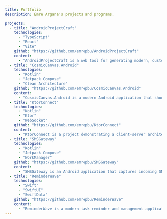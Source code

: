 ```yaml
---
title: Portfolio
description: Emre Argana's projects and programs.

projects:
  - title: "AndroidProjectCraft"
    technologies:
      - "TypeScript"
      - "React"
      - "Vite"
    github: "https://github.com/emrepbu/AndroidProjectCraft"
    content:
      - "AndroidProjectCraft is a web tool for generating modern, customizable Android project templates. It streamlines Android app project setup with templates that include MVVM architecture, Jetpack Compose UI framework, Kotlin Coroutines, and popular libraries like Retrofit, Room, Hilt, and Coil. The web interface allows developers to quickly configure and generate project templates with modern development practices and Kotlin DSL Gradle configuration."
  - title: "CosmicCanvas.Android"
    technologies:
      - "Kotlin"
      - "Jetpack Compose"
      - "Clean Architecture"
    github: "https://github.com/emrepbu/CosmicCanvas.Android"
    content:
      - "CosmicCanvas.Android is a modern Android application that showcases NASA's Astronomy Picture of the Day (APOD) using the latest Android development techniques. It features screen saver mode displaying 7 days of APOD, fullscreen image viewing, favorites, sharing capabilities, offline caching, dark mode support, and multilingual translation. Built with Clean Architecture and MVVM pattern, the app uses Jetpack Compose, Coroutines, Hilt, Room, and Retrofit to create an educational and visually engaging astronomy exploration experience."
  - title: "KtorConnect"
    technologies:
      - "Kotlin"
      - "Ktor"
      - "WebSocket"
    github: "https://github.com/emrepbu/KtorConnect"
    content:
      - "KtorConnect is a project demonstrating a client-server architecture entirely on Android devices, allowing them to communicate directly over a local network without an external server. This two-part Android application (server and client) provides REST API endpoints and real-time WebSocket communication for local network data sharing. Built with MVVM architecture, it supports CRUD operations and serves as both an educational tool and proof-of-concept for direct device-to-device communication on Android."
  - title: "SMSGateway"
    technologies:
      - "Kotlin"
      - "Jetpack Compose"
      - "WorkManager"
    github: "https://github.com/emrepbu/SMSGateway"
    content:
      - "SMSGateway is an Android application that captures incoming SMS messages, filters them based on customizable rules, and forwards them to specified email addresses or API endpoints. Using MVVM with Clean Architecture, the app employs BroadcastReceiver for SMS interception, WorkManager for background processing, Room for local storage, and Ktor Client for networking. It features customizable message filtering, automatic email and API forwarding, and secure, on-device processing, serving as a proof-of-concept for SMS message management and forwarding."
  - title: "ReminderWave"
    technologies:
      - "Swift"
      - "SwiftUI"
      - "SwiftData"
    github: "https://github.com/emrepbu/ReminderWave"
    content:
      - "ReminderWave is a modern task reminder and management application for iOS that helps users organize tasks, set priorities, and schedule reminders. Built with Swift and SwiftUI using the MVVM architecture, the app features task creation with priority levels, date scheduling, local notifications, and multilingual support (English and Turkish). It leverages SwiftData for persistent storage and implements color-coded deadline visualization to enhance user experience."
---
```

